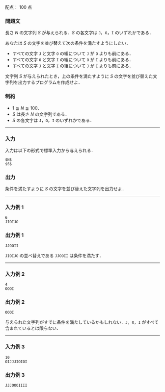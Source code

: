 配点： $100$ 点

### 問題文

長さ $N$ の文字列 $S$ が与えられる．$S$ の各文字は `J`，`O`，`I` のいずれかである．

あなたは $S$ の文字を並び替えて次の条件を満たすようにしたい．

- すべての文字 `J` と文字 `O` の組について `J` が `O` よりも前にある．
- すべての文字 `O` と文字 `I` の組について `O` が `I` よりも前にある．
- すべての文字 `J` と文字 `I` の組について `J` が `I` よりも前にある．

文字列 $S$ が与えられたとき，上の条件を満たすように $S$ の文字を並び替えた文字列を出力するプログラムを作成せよ．

### 制約

- $1 \leqq N \leqq 100$．
- $S$ は長さ $N$ の文字列である．
- $S$ の各文字は `J`，`O`，`I` のいずれかである．

---

### 入力

入力は以下の形式で標準入力から与えられる．

~~~
$N$
$S$
~~~

### 出力

条件を満たすように $S$ の文字を並び替えた文字列を出力せよ．

---

### 入力例 1

~~~
6
JIOIJO
~~~

### 出力例 1

~~~
JJOOII
~~~

`JIOIJO` の並べ替えである `JJOOII` は条件を満たす．

---

### 入力例 2

~~~
4
OOOI
~~~

### 出力例 2

~~~
OOOI
~~~

与えられた文字列がすでに条件を満たしているかもしれない．`J`，`O`，`I` がすべて含まれているとは限らない．

---

### 入力例 3

~~~
10
OIJJJIOIOI
~~~

### 出力例 3

~~~
JJJOOOIIII
~~~

